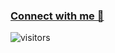 ### [Connect with me 💬](https://www.linkedin.com/in/sohil-sisodiya/) 
![visitors](https://visitor-badge.laobi.icu/badge?page_id=sohil-sisodiya.sohil-sisodiya)

